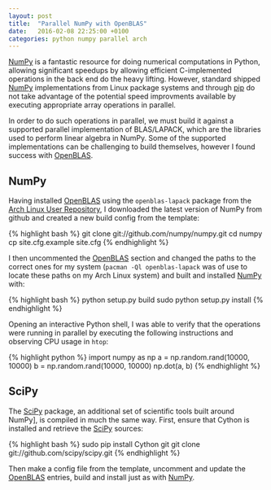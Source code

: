 ```yaml
---
layout: post
title:  "Parallel NumPy with OpenBLAS"
date:   2016-02-08 22:25:00 +0100
categories: python numpy parallel arch
---
```


[NumPy] is a fantastic resource for doing numerical computations in Python,
allowing significant speedups by allowing efficient C-implemented operations in
the back end do the heavy lifting. However, standard shipped [NumPy]
implementations from Linux package systems and through [pip] do not take
advantage of the potential speed improvments available by executing appropriate
array operations in parallel.

In order to do such operations in parallel, we must build it against a
supported parallel implementation of BLAS/LAPACK, which are the libraries used
to perform linear algebra in NumPy. Some of the supported implementations can
be challenging to build themselves, however I found success with [OpenBLAS].

## NumPy

Having installed [OpenBLAS] using the ``openblas-lapack`` package from the
[Arch Linux User Repository][AUR], I downloaded the latest version of NumPy
from github and created a new build config from the template:

{% highlight bash %}
git clone git://github.com/numpy/numpy.git
cd numpy
cp site.cfg.example site.cfg
{% endhighlight %}

I then uncommented the [OpenBLAS] section and changed the paths to the correct
ones for my system (``pacman -Ql openblas-lapack`` was of use to locate these
paths on my Arch Linux system) and built and installed [NumPy] with:

{% highlight bash %}
python setup.py build
sudo python setup.py install
{% endhighlight %}

Opening an interactive Python shell, I was able to verify that the operations
were running in parallel by executing the following instructions and observing
CPU usage in ``htop``:

{% highlight python %}
import numpy as np
a = np.random.rand(10000, 10000)
b = np.random.rand(10000, 10000)
np.dot(a, b)
{% endhighlight %}

## SciPy

The [SciPy] package, an additional set of scientific tools built around
NumPy], is compiled in much the same way. First, ensure that Cython is
installed and retrieve the [SciPy] sources:

{% highlight bash %}
sudo pip install Cython
git git clone git://github.com/scipy/scipy.git
{% endhighlight %}

Then make a config file from the template, uncomment and update the [OpenBLAS]
entries, build and install just as with [NumPy].

[NumPy]: http://www.numpy.org/
[SciPy]: http://www.scipy.org/
[pip]: https://pypi.python.org/pypi/pip
[OpenBLAS]: http://www.openblas.net/
[AUR]: https://aur.archlinux.org/
